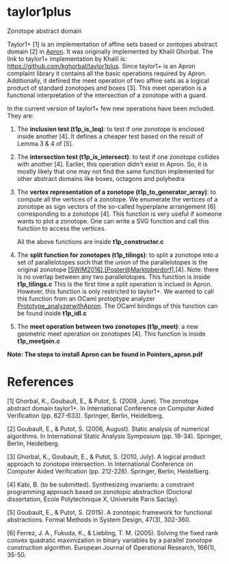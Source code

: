 # taylor1plus
Zonotope abstract domain

Taylor1+ [1] is an implementation of affine sets based or zontopes abstract domain [2] in [Apron](http://apron.cri.ensmp.fr/library/).
It was originally implemented by Khalil Ghorbal. The link to taylor1+ implementation by Khalil is: https://github.com/kghorbal/taylor1plus. 
Since taylor1+ is an Apron complaint library it contains all the basic operations required by Apron. Additionally, it defined the meet operation of two affine sets as a logical product of standard zonotopes and boxes [3]. This meet operation is a functional interpretation of the intersection of a zonotope with a guard. 

In the current version of taylor1+ few new operations have been included. They are:

1. The **inclusion test (t1p_is_leq)**: to test if one zonotope is enclosed inside another [4]. 
   It defines a cheaper test based on the result of Lemma 3 & 4 of [5]. 
   
2. The **intersection test (t1p_is_intersect)**: to test if one zonotope collides with another [4]. 
   Earlier, this operation didn't exist in Apron. So, it is mostly likely that one may not find the same function implemented for    other abstract domains like boxes, octagons and polyhedra

3. The **vertex representation of a zonotope (t1p_to_generator_array)**: to compute all the vertices of a zonotope.
   We enumerate the vertices of a zonotope as sign vectors of the so-called hyperplane arrangement [6] corresponding to a zonotope [4]. 
   This function is very useful if someone wants to plot a zonotope. One can write a SVG function and call this function to access the vertices.  
   
   All the above functions are inside **t1p_constructor.c**
   
4. The **split function for zonotopes (t1p_tilings)**: to split a zonotope into a set of parallelotopes such that the union of the  parallelotopes is the original zonotope [[SWIM2016]](https://swim2016.sciencesconf.org/data/pages/Kabi_Goubault_Putot.pdf),[[Poster@Marktoberdorf]](https://asimod.in.tum.de/2017/posters/Kabi_Bibek.pdf),[4]. 
Note: there is no overlap between any two parallelotopes.
  This function is inside **t1p_tilings.c**
  This is the first time a split operation is inclued in Apron. 
  However, this function is only restricted to taylor1+. 
  We wanted to call this function from an OCaml protoptype analyzer [Prototype_analyzerwithApron](https://github.com/bibekkabi/Prototype_analyzerwithApron). The OCaml bindings of this function can be found inside **t1p_idl.c**
  
5. The **meet operation between two zonotopes (t1p_meet)**: a new geometric meet operation on zonotopes [4]. 
   This function is inside **t1p_meetjoin.c**
   
**Note: The steps to install Apron can be found in Pointers_apron.pdf** 
   
 
# References

[1] Ghorbal, K., Goubault, E., & Putot, S. (2009, June). The zonotope abstract domain taylor1+. In International Conference on Computer Aided Verification (pp. 627-633). Springer, Berlin, Heidelberg.

[2] Goubault, E., & Putot, S. (2006, August). Static analysis of numerical algorithms. In International Static Analysis Symposium (pp. 18-34). Springer, Berlin, Heidelberg.

[3] Ghorbal, K., Goubault, E., & Putot, S. (2010, July). A logical product approach to zonotope intersection. In International Conference on Computer Aided Verification (pp. 212-226). Springer, Berlin, Heidelberg.

[4] Kabi, B. (to be submitted). Synthesizing invariants: a constraint programming approach based on zonotopic abstraction (Doctoral dissertation, Ecole Polytechnique X, Universite Paris Saclay).

[5] Goubault, E., & Putot, S. (2015). A zonotopic framework for functional abstractions. Formal Methods in System Design, 47(3), 302-360.

[6] Ferrez, J. A., Fukuda, K., & Liebling, T. M. (2005). Solving the fixed rank convex quadratic maximization in binary variables by a parallel zonotope construction algorithm. European Journal of Operational Research, 166(1), 35-50.

